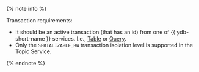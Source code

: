 {% note info %}

Transaction requirements:

* It should be an active transaction (that has an id) from one of {{ ydb-short-name }} services. I.e., [Table](https://github.com/ydb-platform/ydb-java-sdk/blob/master/table/src/main/java/tech/ydb/table/transaction/TableTransaction.java) or [Query](https://github.com/ydb-platform/ydb-java-sdk/blob/master/query/src/main/java/tech/ydb/query/QueryTransaction.java).
* Only the `SERIALIZABLE_RW` transaction isolation level is supported in the Topic Service.

{% endnote %}